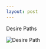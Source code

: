 ```yaml
---
layout: post
---
```


Desire Paths

![Desire Path](https://cdn.rawgit.com/Ryan-Sheehan/bad-design-presentation/d38d6b86/images/desire-path.png)

